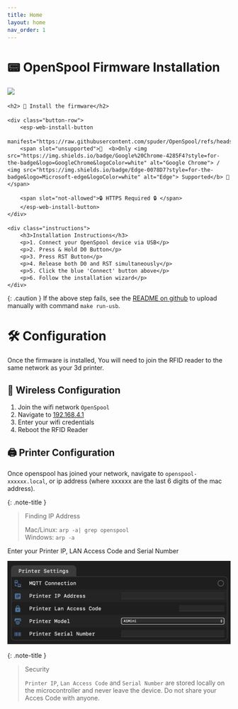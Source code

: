 ```yaml
---
title: Home
layout: home
nav_order: 1
---
```


# 📟 OpenSpool Firmware Installation

![](https://img.shields.io/badge/openspool-v0.1.41-magenta)

<div class="install-container">
    <script type="module" src="https://unpkg.com/esp-web-tools@8.0.6/dist/web/install-button.js"></script>

    <h2> 🔩 Install the firmware</h2>
    
    <div class="button-row">
        <esp-web-install-button 
            manifest="https://raw.githubusercontent.com/spuder/OpenSpool/refs/heads/main/artifacts/manifest.json">
        <span slot="unsupported">🛑  <b>Only <img src="https://img.shields.io/badge/Google%20Chrome-4285F4?style=for-the-badge&logo=GoogleChrome&logoColor=white" alt="Google Chrome"> / <img src="https://img.shields.io/badge/Edge-0078D7?style=for-the-badge&logo=Microsoft-edge&logoColor=white" alt="Edge"> Supported</b> 🛑</span>

        <span slot="not-allowed">🔒 HTTPS Required 🔒 </span>
        </esp-web-install-button>
    </div>

    <div class="instructions">
        <h3>Installation Instructions</h3>
        <p>1. Connect your OpenSpool device via USB</p>
        <p>2. Press & Hold D0 Button</p>
        <p>3. Press RST Button</p>
        <p>4. Release both D0 and RST simultaneously</p>
        <p>5. Click the blue 'Connect' button above</p>
        <p>6. Follow the installation wizard</p>
    </div>
</div>

{: .caution }
If the above step fails, see the [README on github](https://github.com/spuder/OpenSpool) to upload manually with command `make run-usb`. 

# 🛠️ Configuration

Once the firmware is installed, You will need to join the RFID reader to the same network as your 3d printer. 


## 🛜 Wireless Configuration

1. Join the wifi network `OpenSpool`
2. Navigate to [192.168.4.1](http://192.168.4.1)
3. Enter your wifi credentials
4. Reboot the RFID Reader


## 🖨️ Printer Configuration

Once openspool has joined your network, navigate to `openspool-xxxxxx.local`, or ip address (where xxxxxx are the last 6 digits of the mac address).

{: .note-title } 
> Finding IP Address
>
> Mac/Linux:  `arp -a| grep openspool`  
> Windows: `arp -a` 

  

Enter your Printer IP, LAN Access Code and Serial Number

![](./images/printersettings.png)

{: .note-title }
> Security
>
> `Printer IP`, `Lan Access Code` and `Serial Number` are stored locally on the microcontroller and never leave the device. Do not share your Acces Code with anyone. 

